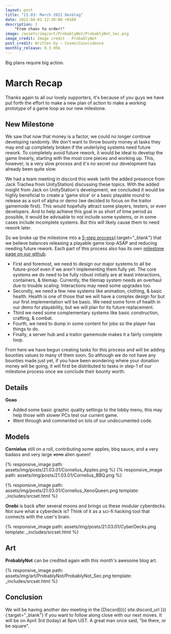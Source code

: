 ```yaml
---
layout: post
title: "21.03: March 2021 Devblog"
date: 2021-04-01 12:30:00 +0100
description: |
    "From chaos to order!"
image: /assets/img/art/ProbablyNot/ProbablyNot_Sec.png
image_credit: Image credit - ProbablyNot
post_credit: Written by – CosmicCoincidence
monthly_release: 0.3.95b
---
```


Big plans require big action.

# March Recap

Thanks again to all our lovely supporters, it's because of you guys we have put forth the effort to make a new plan of action to make a working prototype of a game loop as our new milestone.

## New Milestone

We saw that now that money is a factor, we could no longer continue developing randomly. We don't want to throw bounty money at tasks they may end up completely broken if the underlying systems need future rework. To completely avoid future rework, it would be ideal to develop the game linearly, starting with the most core pieces and working up. This, however, is a very slow process and it's no secret our development has already been quite slow.

We had a team meeting in discord this week (with the added presence from Jack Trachea from UnityStation) discussing these topics. With the added insight from Jack on UnityStation's development, we concluded it would be highly beneficial to create a 'game slice' or a basic playable round to release as a sort of alpha or demo (we decided to focus on the traitor gamemode first). This would hopefully attract some players, testers, or even developers. And to help achieve this goal in as short of time period as possible, it would be advisable to not include some systems, or in some cases include incomplete systems. But this will likely cause them to need rework later.

So we broke up the milestone into a [5-step process](https://github.com/RE-SS3D/SS3D/wiki/Roadmap-to-a-playable-round){:target="_blank"} that we believe balances releasing a playable game loop ASAP and reducing needing future rework. Each part of this process also has its own [milestone page on our github](https://github.com/RE-SS3D/SS3D/milestones).
- First and foremost, we need to design our major systems to all be future-proof even if we aren't implementing them fully yet. The core systems we do need to be fully robust initially are at least interactions, containers, & tilemap. Currently, the tilemap system needs an overhaul due to trouble scaling. Interactions may need some upgrades too.
- Secondly, we need a few new systems like animation, clothing, & basic health. Health is one of those that we will have a complex design for but our first implementation will be basic. We need some form of health in our demo for playability, but we will plan for its future replacement.
- Third we need some complementary systems like basic construction, crafting, & combat.
- Fourth, we need to dump in some content for jobs so the player has things to do.
- Finally, a server hub and a traitor gamemode makes it a fairly complete loop.

From here we have begun creating tasks for this process and will be adding bounties values to many of them soon. So although we do not have any bounties made just yet, if you have been wondering where your donation money will be going, it will first be distributed to tasks in step-1 of our milestone process once we conclude their bounty worth.

## Details

**Goao**

- Added some basic graphic quality settings to the lobby menu, this may help those with slower PCs test our current game.
- Went through and commented on lots of our undocumented code.

## Models

**Cornielus** still on a roll, contributing some apples, bbq sauce, and a very badass and very large ~~xeno~~ alien queen!

<div class='horizontal-2' markdown='1'>
  {% responsive_image path: assets/img/posts/21.03.01/Cornelius_Apples.png %}
  {% responsive_image path: assets/img/posts/21.03.01/Cornelius_BBQ.png %}
</div>

{% responsive_image path: assets/img/posts/21.03.01/Cornelius_XenoQueen.png template: _includes/srcset.html %}

**Onebi** is back after several moons and brings us these modular cyberdecks. Not sure what a cyberdeck is? Think of it as a sci-fi hacking tool that connects with the user's brain.

{% responsive_image path: assets/img/posts/21.03.01/CyberDecks.png template: _includes/srcset.html %}

## Art

**ProbablyNot** can be credited again with this month's awesome blog art.

{% responsive_image path: assets/img/art/ProbablyNot/ProbablyNot_Sec.png template: _includes/srcset.html %}

## Conclusion

We will be having another dev meeting in the [Discord]({{ site.discord_url }}){:target="_blank"} if you want to follow along close with our next moves. It will be on April 3rd (today) at 8pm UST. A great man once said, "be there, or be square".